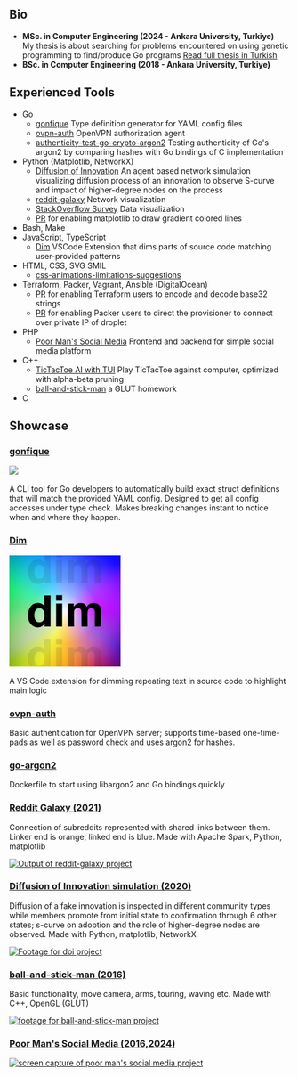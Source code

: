## Bio

- **MSc. in Computer Engineering (2024 - Ankara University, Turkiye)**  
  My thesis is about searching for problems encountered on using genetic programming to find/produce Go programs
  [Read full thesis in Turkish](https://tez.yok.gov.tr/UlusalTezMerkezi/TezGoster?key=weFMBHaUra8rsS5wi2bmHDKlIvi-IwlFkdPWTMwNi0k9Pt1C4PzNAFzxcjzHPgAW)
- **BSc. in Computer Engineering (2018 - Ankara University, Turkiye)**

## Experienced Tools

-   Go
    - [gonfique](https://github.com/ufukty/gonfique) Type definition generator for YAML config files
    - [ovpn-auth](https://github.com/ufukty/ovpn-auth) OpenVPN authorization agent
    - [authenticity-test-go-crypto-argon2](https://github.com/ufukty/authenticity-test-go-crypto-argon2) Testing authenticity of Go's argon2 by comparing hashes with Go bindings of C implementation
-   Python (Matplotlib, NetworkX)
    -   [Diffusion of Innovation](https://github.com/ufukty/diffusion-of-innovation) An agent based network simulation visualizing diffusion process of an innovation to observe S-curve and impact of higher-degree nodes on the process
    -   [reddit-galaxy](https://github.com/ufukty/reddit-galaxy) Network visualization
    -   [StackOverflow Survey](https://github.com/ufukty/language-survey-review) Data visualization
    -   [PR](https://github.com/matplotlib/matplotlib/pull/19286) for enabling matplotlib to draw gradient colored lines
-   Bash, Make
-   JavaScript, TypeScript 
    - [Dim](https://github.com/ufukty/dim) VSCode Extension that dims parts of source code matching user-provided patterns
-   HTML, CSS, SVG SMIL
    - [css-animations-limitations-suggestions](https://github.com/ufukty/css-animations-limitations-suggestions)
-   Terraform, Packer, Vagrant, Ansible (DigitalOcean)
    - [PR](https://github.com/hashicorp/terraform/pull/29127) for enabling Terraform users to encode and decode base32 strings
    - [PR](https://github.com/hashicorp/packer/pull/10093) for enabling Packer users to direct the provisioner to connect over private IP of droplet
-   PHP
    - [Poor Man's Social Media](https://github.com/ufukty/poor-man-s-social-media) Frontend and backend for simple social media platform
-   C++
    - [TicTacToe AI with TUI](https://github.com/ufukty/TicTacToe-AI) Play TicTacToe against computer, optimized with alpha-beta pruning
    - [ball-and-stick-man](https://github.com/ufukty/ball-and-stick-man) a GLUT homework
-   C

## Showcase

### [gonfique](https://github.com/ufukty/gonfique)

<a href="https://github.com/ufukty/gonfique"><img src="https://github.com/ufukty/gonfique/raw/main/assets/Gonfique.png" attr="Logo of gonfique" height="200px"></a>

A CLI tool for Go developers to automatically build exact struct definitions that will match the provided YAML config. Designed to get all config accesses under type check. Makes breaking changes instant to notice when and where they happen.

### [Dim](https://github.com/ufukty/dim)

<a href="https://github.com/ufukty/dim"><img src="https://github.com/ufukty/dim/raw/main/media/icon.png" attr="Logo of Dim" height="200px"></a>

A VS Code extension for dimming repeating text in source code to highlight main logic

### [ovpn-auth](https://github.com/ufukty/ovpn-auth)

Basic authentication for OpenVPN server; supports time-based one-time-pads as well as password check and uses argon2 for hashes.

### [go-argon2](https://github.com/ufukty/go-argon2)

Dockerfile to start using libargon2 and Go bindings quickly

### [Reddit Galaxy (2021)](https://github.com/ufukty/reddit-galaxy)

Connection of subreddits represented with shared links between them. Linker end is orange, linked end is blue. Made with Apache Spark, Python, matplotlib

[![Output of reddit-galaxy project](https://github.com/ufukty/reddit-galaxy/raw/main/images/post-processed-1x-cg.jpg)](https://github.com/ufukty/reddit-galaxy)

### [Diffusion of Innovation simulation (2020)](https://github.com/ufukty/diffusion-of-innovation)

Diffusion of a fake innovation is inspected in different community types while members promote from initial state to confirmation through 6 other states; s-curve on adoption and the role of higher-degree nodes are observed. Made with Python, matplotlib, NetworkX

[![Footage for doi project](https://github.com/ufukty/doi/raw/main/images/scale_free_n_5000_a_098.gif)](https://github.com/ufukty/doi)

### [ball-and-stick-man (2016)](https://github.com/ufukty/ball-and-stick-man)

Basic functionality, move camera, arms, touring, waving etc. Made with C++, OpenGL (GLUT)

[![footage for ball-and-stick-man project](https://github.com/ufukty/ball-and-stick-man/raw/main/img/footage.gif)](https://github.com/ufukty/ball-and-stick-man)

### [Poor Man's Social Media (2016,2024)](https://github.com/ufukty/poor-man-s-social-media)

[![screen capture of poor man's social media project](https://github.com/ufukty/poor-man-s-social-media/raw/main/assets/screencapture.gif)](https://github.com/ufukty/poor-man-s-social-media)
